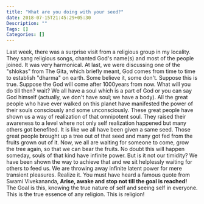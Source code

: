 ```yaml
---
title: "What are you doing with your seed?"
date: 2018-07-15T21:45:29+05:30
Description: ""
Tags: []
Categories: []
---
```


Last week, there was a surprise visit from a religious group in my locality. They sang religious songs, chanted God's name(s) and most of the people joined. It was very harmonical. At last, we were discussing one of the "shlokas" from The Gita, which briefly meant, God comes from time to time to establish "dharma" on earth. Some believe it, some don't. Suppose this is true. Suppose the God will come after 1000years from now. What will you do till then? wait? We all have a soul which is a part of God or you can say God himself (actually, we don't have soul; we have a body). All the great people who have ever walked on this planet have manifested the power of their souls consciously and some unconsciously. These great people have shown us a way of realization of that omnipotent soul. They raised their awareness to a level where not only self realization happened but many others got benefited. It is like we all have been given a same seed. Those great people brought up a tree out of that seed and many got fed from the fruits grown out of it. Now, we all are waiting for someone to come, grow the tree again, so that we can bear the fruits. No doubt this will happen someday, souls of that kind have infinite power. But is it not our timidity? We have been shown the way to achieve that and we sit helplessly waiting for others to feed us. We are throwing away infinite latent power for mere transient pleasures. Realize it. You must have heard a famous quote from Swami Vivekananda, **Arise, awake and stop not till the goal is reached!** The Goal is this, knowing the true nature of self and seeing self in everyone. This is the true essence of any religion. This is religion!

